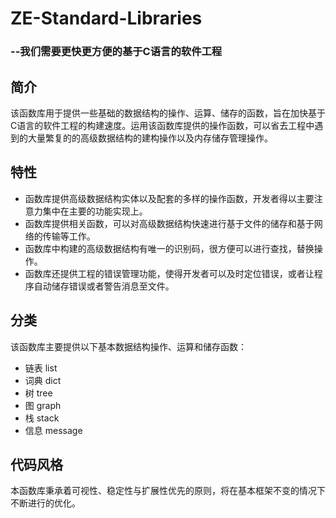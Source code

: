 # ZE-Standard-Libraries 
### --我们需要更快更方便的基于C语言的软件工程

## 简介
该函数库用于提供一些基础的数据结构的操作、运算、储存的函数，旨在加快基于C语言的软件工程的构建速度。运用该函数库提供的操作函数，可以省去工程中遇到的大量繁复的的高级数据结构的建构操作以及内存储存管理操作。

## 特性
- 函数库提供高级数据结构实体以及配套的多样的操作函数，开发者得以主要注意力集中在主要的功能实现上。
- 函数库提供相关函数，可以对高级数据结构快速进行基于文件的储存和基于网络的传输等工作。
- 函数库中构建的高级数据结构有唯一的识别码，很方便可以进行查找，替换操作。
- 函数库还提供工程的错误管理功能，使得开发者可以及时定位错误，或者让程序自动储存错误或者警告消息至文件。

## 分类
该函数库主要提供以下基本数据结构操作、运算和储存函数：
- 链表 list
- 词典 dict
- 树 tree
- 图 graph
- 栈 stack
- 信息 message
## 代码风格
本函数库秉承着可视性、稳定性与扩展性优先的原则，将在基本框架不变的情况下不断进行的优化。
